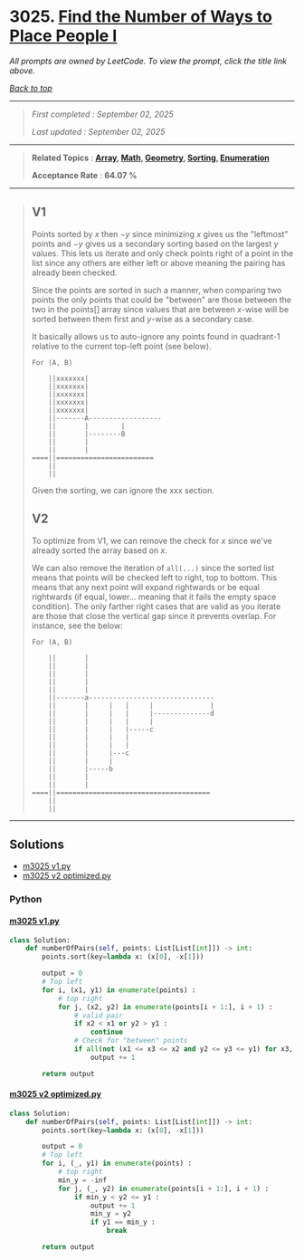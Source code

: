 # 3025. [Find the Number of Ways to Place People I](<https://leetcode.com/problems/find-the-number-of-ways-to-place-people-i>)

*All prompts are owned by LeetCode. To view the prompt, click the title link above.*

*[Back to top](<../README.md>)*

------

> *First completed : September 02, 2025*
>
> *Last updated : September 02, 2025*

------

> **Related Topics** : **[Array](<by_topic/Array.md>), [Math](<by_topic/Math.md>), [Geometry](<by_topic/Geometry.md>), [Sorting](<by_topic/Sorting.md>), [Enumeration](<by_topic/Enumeration.md>)**
>
> **Acceptance Rate** : **64.07 %**

------

> ## V1
> 
> Points sorted by $x$ then $-y$ since minimizing $x$ gives us the "leftmost" points and $-y$ gives us a secondary sorting based on the largest $y$ values. This lets us iterate and only check points right of a point in the list since any others are either left or above meaning the pairing has already been checked.
> 
> Since the points are sorted in such a manner, when comparing two points the only points that could be "between" are those between the two in the points[] array since values that are between $x$-wise will be sorted between them first and $y$-wise as a secondary case.
> 
> It basically allows us to auto-ignore any points found in quadrant-1 relative to the current top-left point (see below).
> 
> ```
> For (A, B)
> 
>     ||xxxxxxx|
>     ||xxxxxxx|
>     ||xxxxxxx|
>     ||xxxxxxx|
>     ||xxxxxxx|
>     ||-------A------------------
>     ||       |        |
>     ||       |--------B
>     ||       |
>     ||       |
> ====||========================
>     ||
>     ||
> ```
> 
> Given the sorting, we can ignore the xxx section.
> 
> ## V2
> 
> To optimize from V1, we can remove the check for $x$ since we've already sorted the array based on $x$.
> 
> We can also remove the iteration of `all(...)` since the sorted list means that points will be checked left to right, top to bottom. This means that any next point will expand rightwards or be equal rightwards (if equal, lower... meaning that it fails the empty space condition). The only farther right cases that are valid as you iterate are those that close the vertical gap since it prevents overlap. For instance, see the below:
> 
> ```
> For (A, B)
> 
>     ||       |
>     ||       |
>     ||       |
>     ||       |
>     ||       |
>     ||-------a-------------------------------
>     ||       |     |   |     |              |
>     ||       |     |   |     |--------------d
>     ||       |     |   |     |
>     ||       |     |   |-----c
>     ||       |     |   |
>     ||       |     |   |
>     ||       |     |---c
>     ||       |     |
>     ||       |-----b
>     ||       |
>     ||       |
> ====||======================================
>     ||
>     ||
> ```
> 

------

## Solutions

- [m3025 v1.py](<../my-submissions/m3025 v1.py>)
- [m3025 v2 optimized.py](<../my-submissions/m3025 v2 optimized.py>)
### Python
#### [m3025 v1.py](<../my-submissions/m3025 v1.py>)
```Python
class Solution:
    def numberOfPairs(self, points: List[List[int]]) -> int:
        points.sort(key=lambda x: (x[0], -x[1]))

        output = 0
        # Top left
        for i, (x1, y1) in enumerate(points) :
            # top right
            for j, (x2, y2) in enumerate(points[i + 1:], i + 1) :
                # valid pair
                if x2 < x1 or y2 > y1 :
                    continue
                # Check for "between" points
                if all(not (x1 <= x3 <= x2 and y2 <= y3 <= y1) for x3, y3 in points[i + 1:j]) :
                    output += 1

        return output
```

#### [m3025 v2 optimized.py](<../my-submissions/m3025 v2 optimized.py>)
```Python
class Solution:
    def numberOfPairs(self, points: List[List[int]]) -> int:
        points.sort(key=lambda x: (x[0], -x[1]))

        output = 0
        # Top left
        for i, (_, y1) in enumerate(points) :
            # top right
            min_y = -inf
            for j, (_, y2) in enumerate(points[i + 1:], i + 1) :
                if min_y < y2 <= y1 :
                    output += 1
                    min_y = y2
                    if y1 == min_y :
                        break

        return output
```

